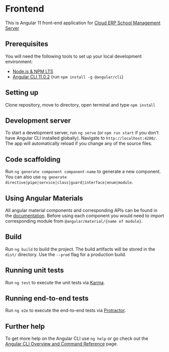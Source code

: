 # Frontend

This is Angular 11 front-end application for [Cloud ERP School Management Server](https://github.com/cloud-erp-school-system/backend) 

## Prerequisites
You will need the following tools to set up your local development environment:
- [Node.js & NPM LTS](https://www.npmjs.com/get-npm)
- [Angular CLI 11.0.2](https://cli.angular.io/) (run `npm install -g @angular/cli`)

## Setting up
Clone repository, move to directory, open terminal and type `npm install`

## Development server
To start a development server, run `ng serve` (or  `npm run start` if you don't have Angular CLI installed globally).
Navigate to `http://localhost:4200/`. The app will automatically reload if you change any of the source files.

## Code scaffolding
Run `ng generate component component-name` to generate a new component. You can also use `ng generate directive|pipe|service|class|guard|interface|enum|module`.

## Using Angular Materials
All angular material components and corresponding APIs can be found in the [documentation](https://material.angular.io/components/categories).
Before using each component you would need to import corresponding module from `@angular/material/{name of module}`.

## Build

Run `ng build` to build the project. The build artifacts will be stored in the `dist/` directory. Use the `--prod` flag for a production build.

## Running unit tests

Run `ng test` to execute the unit tests via [Karma](https://karma-runner.github.io).

## Running end-to-end tests

Run `ng e2e` to execute the end-to-end tests via [Protractor](http://www.protractortest.org/).

## Further help

To get more help on the Angular CLI use `ng help` or go check out the [Angular CLI Overview and Command Reference](https://angular.io/cli) page.
